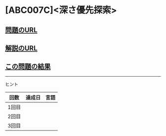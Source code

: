# \[ABC007C\]\<深さ優先探索\>

## [問題のURL](https://atcoder.jp/contests/abc007/tasks/abc007_3)

## [解説のURL](./editorial.pdf)

## [この問題の結果](https://atcoder.jp/contests/abc007/submissions?f.Task=abc007_3&f.LanguageName=C%2B%2B&f.Status=AC&f.User=)

---

ヒント

| 回数 | 達成日 | 言語 |
| --- | ----- | ---- |
| 1回目 |  |  |
| 2回目 |  |  |
| 3回目 |  |  |
